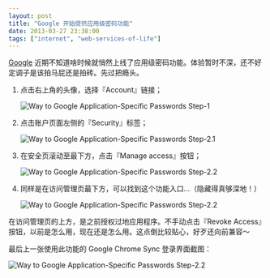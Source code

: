 ```yaml
---
layout: post
title: "Google 开始提供应用级密码功能"
date: 2013-03-27 23:38:00
tags: ["internet", "web-services-of-life"]
---
```


[Google][] 近期不知道啥时候就悄然上线了应用级密码功能。体验暂时不深，还不好定调子是该拍马屁还是拍砖。先过把瘾头。

1. 点击右上角的头像，选择『Account』链接；

	![Way to Google Application-Specific Passwords Step-1](https://s.szen.in/i0/way-to-google-application-specific-passwords-1.png)

2. 点击账户页面左侧的『Security』标签；

	![Way to Google Application-Specific Passwords Step-2.1](https://s.szen.in/ia/way-to-google-application-specific-passwords-2.1.png)

3. 在安全页滚动至最下方，点击『Manage access』按钮；

	![Way to Google Application-Specific Passwords Step-2.2](https://s.szen.in/i6/way-to-google-application-specific-passwords-2.2.png)

4. 同样是在访问管理页最下方，可以找到这个功能入口…（隐藏得真够深地！）

	![Way to Google Application-Specific Passwords Step-2.2](https://s.szen.in/i5/way-to-google-application-specific-passwords-3.png)

在访问管理页的上方，是之前授权过地应用程序。不手动点击『Revoke Access』按钮，以前是怎么用，现在还是怎么用。这点倒比较贴心，好歹还向前兼容〜

最后上一张使用此功能的 Google Chrome Sync 登录界面截图：

![Way to Google Application-Specific Passwords Step-2.2](https://s.szen.in/i5/way-to-google-application-specific-passwords-4.png)

[Google]: https://www.google.com
